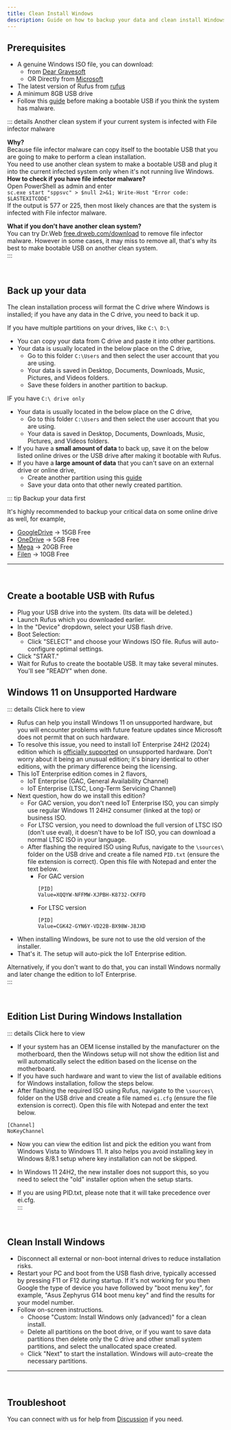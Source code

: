 ```yaml
---
title: Clean Install Windows   
description: Guide on how to backup your data and clean install Windows.
---
```



## Prerequisites  

- A genuine Windows ISO file, you can download:
  -   from [Dear Gravesoft][1]  
  -   OR Directly from [Microsoft][2]  
- The latest version of Rufus from [rufus][3]  
- A minimum 8GB USB drive   
- Follow this [guide](/en/remove_malware) before making a bootable USB if you think the system has malware.

::: details Another clean system if your current system is infected with File infector malware

  **Why?**  
  Because file infector malware can copy itself to the bootable USB that you are going to make to perform a clean installation.  
  You need to use another clean system to make a bootable USB and plug it into the current infected system only when it's not running live Windows.  
  **How to check if you have file infector malware?**  
  Open PowerShell as admin and enter  
  `sc.exe start "sppsvc" > $null 2>&1; Write-Host "Error code: $LASTEXITCODE"`  
  If the output is 577 or 225, then most likely chances are that the system is infected with File infector malware. 
  
  **What if you don't have another clean system?**  
  You can try Dr.Web [free.drweb.com/download][4] to remove file infector malware. However in some cases, it may miss to remove all, that's why its best to make bootable USB on another clean system.  
:::

<br/>  

## Back up your data  

The clean installation process will format the C drive where Windows is installed; if you have any data in the C drive, you need to back it up.   

If you have multiple partitions on your drives, like `C:\ D:\`  
- You can copy your data from C drive and paste it into other partitions.  
- Your data is usually located in the below place on the C drive,    
  - Go to this folder `C:\Users` and then select the user account that you are using.   
  - Your data is saved in Desktop, Documents, Downloads, Music, Pictures, and Videos folders.      
  - Save these folders in another partition to backup.  

IF you have `C:\ drive only`     
- Your data is usually located in the below place on the C drive,   
  - Go to this folder `C:\Users` and then select the user account that you are using.    
  - Your data is saved in Desktop, Documents, Downloads, Music, Pictures, and Videos folders.    
- If you have a **small amount of data** to back up, save it on the below listed online drives or the USB drive after making it bootable with Rufus.   
- If you have a **large amount of data** that you can't save on an external drive or online drive,     
  - Create another partition using this [guide][5]      
  - Save your data onto that other newly created partition.  

::: tip Backup your data first

It's highly recommended to backup your critical data on some online drive as well, for example,  

- [GoogleDrive][6] → 15GB Free   
- [OneDrive][7] → 5GB Free    
- [Mega][8] → 20GB Free    
- [Filen][9] → 10GB Free  

-----   
<br/>  

## Create a bootable USB with Rufus   

- Plug your USB drive into the system. (Its data will be deleted.)
- Launch Rufus which you downloaded earlier.
- In the "Device" dropdown, select your USB flash drive.
- Boot Selection:
  - Click "SELECT" and choose your Windows ISO file. Rufus will auto-configure optimal settings.
- Click "START."
- Wait for Rufus to create the bootable USB. It may take several minutes. You'll see "READY" when done.   

## Windows 11 on Unsupported Hardware   

::: details Click here to view

- Rufus can help you install Windows 11 on unsupported hardware, but you will encounter problems with future feature updates since Microsoft does not permit that on such hardware.
- To resolve this issue, you need to install IoT Enterprise 24H2 (2024) edition which is [officially supported][10] on unsupported hardware. Don't worry about it being an unusual edition; it's binary identical to other editions, with the primary difference being the licensing.
- This IoT Enterprise edition comes in 2 flavors,
  - IoT Enterprise (GAC, General Availability Channel)  
  - IoT Enterprise (LTSC, Long-Term Servicing Channel)  
- Next question, how do we install this edition?  
  - For GAC version, you don't need IoT Enterprise ISO, you can simply use regular Windows 11 24H2 consumer (linked at the top) or business ISO.  
  - For LTSC version, you need to download the full version of LTSC ISO (don't use eval), it doesn't have to be IoT ISO, you can download a normal LTSC ISO in your language.  
  - After flashing the required ISO using Rufus, navigate to the `\sources\` folder on the USB drive and create a file named `PID.txt` (ensure the file extension is correct). Open this file with Notepad and enter the text below.  
    - For GAC version  
	  ```
	  [PID]
	  Value=XQQYW-NFFMW-XJPBH-K8732-CKFFD
	  ```
    - For LTSC version  
	  ```
	  [PID]
	  Value=CGK42-GYN6Y-VD22B-BX98W-J8JXD
	  ```
- When installing Windows, be sure not to use the old version of the installer.  
- That's it. The setup will auto-pick the IoT Enterprise edition.  

Alternatively, if you don't want to do that, you can install Windows normally and later change the edition to IoT Enterprise.    
:::

<br/>  

## Edition List During Windows Installation  

::: details Click here to view  

- If your system has an OEM license installed by the manufacturer on the motherboard, then the Windows setup will not show the edition list and will automatically select the edition based on the license on the motherboard.  
- If you have such hardware and want to view the list of available editions for Windows installation, follow the steps below.  
- After flashing the required ISO using Rufus, navigate to the `\sources\` folder on the USB drive and create a file named `ei.cfg` (ensure the file extension is correct). Open this file with Notepad and enter the text below.   

```
[Channel]
NoKeyChannel
```

- Now you can view the edition list and pick the edition you want from Windows Vista to Windows 11. It also helps you avoid installing key in Windows 8/8.1 setup where key installation can not be skipped.   

- In Windows 11 24H2, the new installer does not support this, so you need to select the "old" installer option when the setup starts.  
 
- If you are using PID.txt, please note that it will take precedence over ei.cfg.      
:::

<br/>  

## Clean Install Windows  

- Disconnect all external or non-boot internal drives to reduce installation risks.  
- Restart your PC and boot from the USB flash drive, typically accessed by pressing F11 or F12 during startup. If it's not working for you then Google the type of device you have followed by "boot menu key", for example, "Asus Zephyrus G14 boot menu key" and find the results for your model number.  
- Follow on-screen instructions.  
  - Choose "Custom: Install Windows only (advanced)" for a clean install.  
  - Delete all partitions on the boot drive, or if you want to save data partitions then delete only the C drive and other small system partitions, and select the unallocated space created.  
  - Click "Next" to start the installation. Windows will auto-create the necessary partitions.
 
----

<br/>  

## Troubleshoot  

You can connect with us for help from [Discussion](https://github.com/NiREvil/windows-activation/discussions/new/choose) if you need.   


[1]: https://msdl.gravesoft.dev/

[2]: https://www.microsoft.com/en-us/software-download

[3]: https://rufus.ie/

[4]: https://free.drweb.com/download+cureit/gr

[5]: https://youtu.be/_HgjasKuOBw

[6]: https://drive.google.com/

[7]: https://onedrive.live.com/

[8]: https://mega.io/

[9]: https://filen.io/  

[10]: https://learn.microsoft.com/en-us/windows/iot/iot-enterprise/Hardware/System_Requirements?tabs=Windows11LTSC#optional-minimum-requirements
